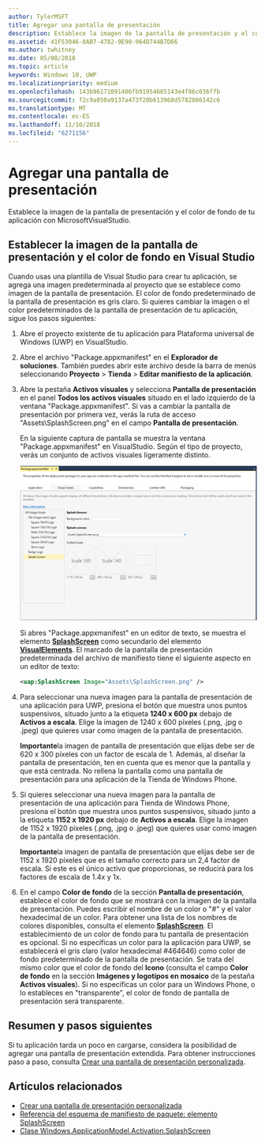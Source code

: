 ```yaml
---
author: TylerMSFT
title: Agregar una pantalla de presentación
description: Establece la imagen de la pantalla de presentación y el color de fondo de tu aplicación con MicrosoftVisualStudio.
ms.assetid: 41F53046-8AB7-4782-9E90-964D744B7D66
ms.author: twhitney
ms.date: 05/08/2018
ms.topic: article
keywords: Windows 10, UWP
ms.localizationpriority: medium
ms.openlocfilehash: 143b96171091406fb91954685143e4f86c036ffb
ms.sourcegitcommit: f2c9a050a9137a473f28b613968d5782866142c6
ms.translationtype: MT
ms.contentlocale: es-ES
ms.lasthandoff: 11/10/2018
ms.locfileid: "6271156"
---
```

# <a name="add-a-splash-screen"></a>Agregar una pantalla de presentación

Establece la imagen de la pantalla de presentación y el color de fondo de tu aplicación con MicrosoftVisualStudio.

## <a name="set-the-splash-screen-image-and-background-color-in-visual-studio"></a>Establecer la imagen de la pantalla de presentación y el color de fondo en Visual Studio

Cuando usas una plantilla de Visual Studio para crear tu aplicación, se agrega una imagen predeterminada al proyecto que se establece como imagen de la pantalla de presentación. El color de fondo predeterminado de la pantalla de presentación es gris claro. Si quieres cambiar la imagen o el color predeterminados de la pantalla de presentación de tu aplicación, sigue los pasos siguientes:

1. Abre el proyecto existente de tu aplicación para Plataforma universal de Windows (UWP) en VisualStudio.
2. Abre el archivo "Package.appxmanifest" en el **Explorador de soluciones**. También puedes abrir este archivo desde la barra de menús seleccionando **Proyecto** &gt; **Tienda** &gt; **Editar manifiesto de la aplicación**.
3. Abre la pestaña **Activos visuales** y selecciona **Pantalla de presentación** en el panel **Todos los activos visuales** situado en el lado izquierdo de la ventana "Package.appxmanifest". Si vas a cambiar la pantalla de presentación por primera vez, verás la ruta de acceso "Assets\\SplashScreen.png" en el campo **Pantalla de presentación**.

    En la siguiente captura de pantalla se muestra la ventana "Package.appxmanifest" en VisualStudio. Según el tipo de proyecto, verás un conjunto de activos visuales ligeramente distinto.

    ![captura de pantalla de la ventana "package.appxmanifest" en VisualStudio2017](images/appmanifest.png)

    Si abres "Package.appxmanifest" en un editor de texto, se muestra el elemento [**SplashScreen**](https://msdn.microsoft.com/library/windows/apps/br211467) como secundario del elemento [**VisualElements**](https://msdn.microsoft.com/library/windows/apps/br211471). El marcado de la pantalla de presentación predeterminada del archivo de manifiesto tiene el siguiente aspecto en un editor de texto:

    ```xml
    <uap:SplashScreen Image="Assets\SplashScreen.png" />
    ```

4. Para seleccionar una nueva imagen para la pantalla de presentación de una aplicación para UWP, presiona el botón que muestra unos puntos suspensivos, situado junto a la etiqueta **1240 x 600 px** debajo de **Activos a escala**. Elige la imagen de 1240 x 600 píxeles (.png, .jpg o .jpeg) que quieres usar como imagen de la pantalla de presentación.

    **Importante**la imagen de pantalla de presentación que elijas debe ser de 620 x 300 píxeles con un factor de escala de 1. Además, al diseñar la pantalla de presentación, ten en cuenta que es menor que la pantalla y que está centrada. No rellena la pantalla como una pantalla de presentación para una aplicación de la Tienda de Windows Phone.

5. Si quieres seleccionar una nueva imagen para la pantalla de presentación de una aplicación para Tienda de Windows Phone, presiona el botón que muestra unos puntos suspensivos, situado junto a la etiqueta **1152 x 1920 px** debajo de **Activos a escala**. Elige la imagen de 1152 x 1920 píxeles (.png, .jpg o .jpeg) que quieres usar como imagen de la pantalla de presentación.

    **Importante**la imagen de pantalla de presentación que elijas debe ser de 1152 x 1920 píxeles que es el tamaño correcto para un 2,4 factor de escala. Si este es el único activo que proporcionas, se reducirá para los factores de escala de 1.4x y 1x.

6. En el campo **Color de fondo** de la sección **Pantalla de presentación**, establece el color de fondo que se mostrará con la imagen de la pantalla de presentación. Puedes escribir el nombre de un color o "\#" y el valor hexadecimal de un color. Para obtener una lista de los nombres de colores disponibles, consulta el elemento [**SplashScreen**](https://msdn.microsoft.com/library/windows/apps/br211467). El establecimiento de un color de fondo para tu pantalla de presentación es opcional. Si no especificas un color para la aplicación para UWP, se establecerá el gris claro (valor hexadecimal \#464646) como color de fondo predeterminado de la pantalla de presentación. Se trata del mismo color que el color de fondo del **Icono** (consulta el campo **Color de fondo** en la sección **Imágenes y logotipos en mosaico** de la pestaña **Activos visuales**). Si no especificas un color para un Windows Phone, o lo estableces en "transparente", el color de fondo de pantalla de presentación será transparente.

## <a name="summary-and-next-steps"></a>Resumen y pasos siguientes

Si tu aplicación tarda un poco en cargarse, considera la posibilidad de agregar una pantalla de presentación extendida. Para obtener instrucciones paso a paso, consulta [Crear una pantalla de presentación personalizada](create-a-customized-splash-screen.md).

## <a name="related-topics"></a>Artículos relacionados

* [Crear una pantalla de presentación personalizada](create-a-customized-splash-screen.md)
* [Referencia del esquema de manifiesto de paquete: elemento SplashScreen](https://msdn.microsoft.com/library/windows/apps/br211467)
* [Clase Windows.ApplicationModel.Activation.SplashScreen](https://msdn.microsoft.com/library/windows/apps/br224763)